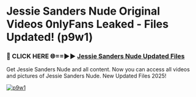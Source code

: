 # Jessie Sanders Nude Original Videos 0nlyFans Leaked - Files Updated! (p9w1)

<h3>🔴 CLICK HERE 🌐==►► <a href="https://tinyurl.com/5h6xmrr3" rel="nofollow">Jessie Sanders Nude Updated Files</a></h3>

Get Jessie Sanders Nude and all content. Now you can access all videos and pictures of Jessie Sanders Nude. New Updated Files 2025!

[![p9w1](https://i.imgur.com/KVD873Z.gif)](https://tinyurl.com/5h6xmrr3)
